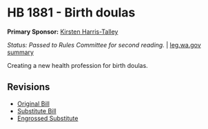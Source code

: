 # HB 1881 - Birth doulas
**Primary Sponsor:** [Kirsten Harris-Talley](/person/leg/kirsten.harris-talley.md)

*Status: Passed to Rules Committee for second reading.* | [leg.wa.gov summary](https://app.leg.wa.gov/billsummary?BillNumber=1881&Year=2021)

Creating a new health profession for birth doulas.

## Revisions
* [Original Bill](1/)
* [Substitute Bill](S/)
* [Engrossed Substitute](S.E/)
